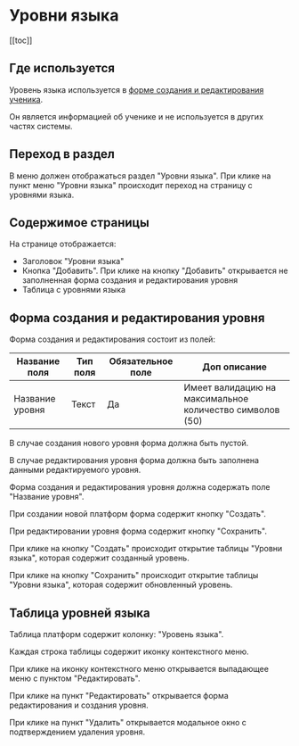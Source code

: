 # Уровни языка

[[toc]]

## Где используется

Уровень языка используется в [форме создания и редактирования ученика](/docs/student.html#form-student).

Он является информацией об ученике и не используется в других частях системы.

## Переход в раздел

В меню должен отображаться раздел "Уровни языка".
При клике на пункт меню "Уровни языка" происходит переход на страницу с уровнями языка.

## Содержимое страницы

На странице отображается: 
- Заголовок "Уровни языка"
- Кнопка "Добавить". При клике на кнопку "Добавить" открывается не заполненная форма создания и редактирования уровня
- Таблица с уровнями языка


## Форма создания и редактирования уровня

Форма создания и редактирования состоит из полей:

| Название поля   | Тип поля | Обязательное поле | Доп описание                                             |
|-----------------|----------|-------------------|----------------------------------------------------------|
| Название уровня | Текст    | Да                | Имеет валидацию на максимальное количество символов (50) |

В случае создания нового уровня форма должна быть пустой.

В случае редактирования уровня форма должна быть заполнена данными редактируемого уровня.

Форма создания и редактирования уровня должна содержать поле "Название уровня".

При создании новой платформ форма содержит кнопку "Создать".

При редактировании уровня форма содержит кнопку "Сохранить".

При клике на кнопку "Создать" происходит открытие таблицы "Уровни языка", которая содержит созданный уровень.

При клике на кнопку "Сохранить" происходит открытие таблицы "Уровни языка", которая содержит обновленный уровень.

## Таблица уровней языка

Таблица платформ содержит колонку: "Уровень языка".

Каждая строка таблицы содержит иконку контекстного меню.

При клике на иконку контекстного меню открывается выпадающее меню с пунктом "Редактировать".

При клике на пункт "Редактировать" открывается форма редактирования и создания уровня.

При клике на пункт "Удалить" открывается модальное окно с подтверждением удаления уровня.
